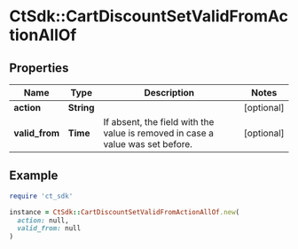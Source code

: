 # CtSdk::CartDiscountSetValidFromActionAllOf

## Properties

| Name | Type | Description | Notes |
| ---- | ---- | ----------- | ----- |
| **action** | **String** |  | [optional] |
| **valid_from** | **Time** | If absent, the field with the value is removed in case a value was set before. | [optional] |

## Example

```ruby
require 'ct_sdk'

instance = CtSdk::CartDiscountSetValidFromActionAllOf.new(
  action: null,
  valid_from: null
)
```

